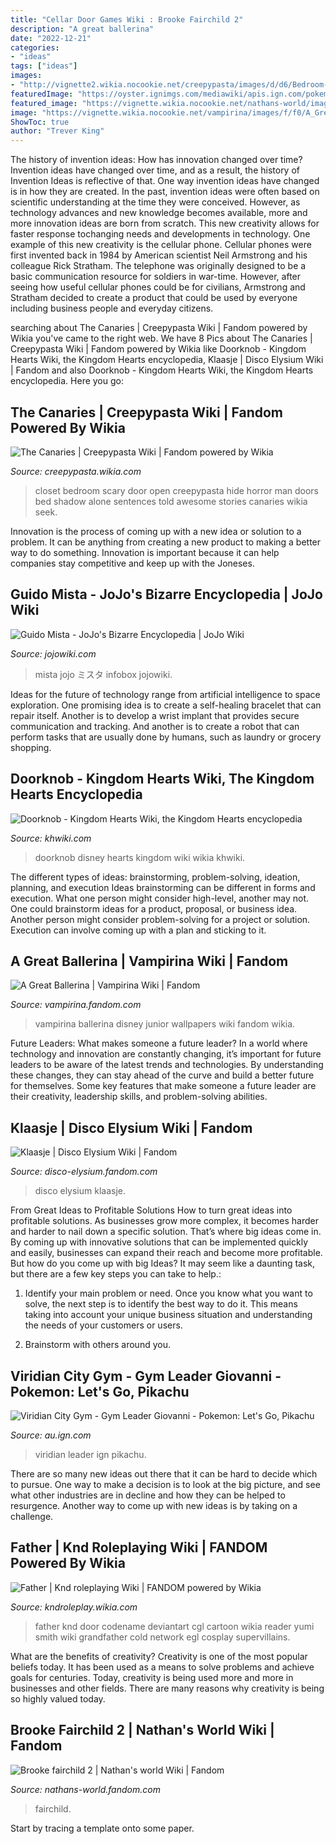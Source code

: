 ```yaml
---
title: "Cellar Door Games Wiki : Brooke Fairchild 2"
description: "A great ballerina"
date: "2022-12-21"
categories:
- "ideas"
tags: ["ideas"]
images:
- "http://vignette2.wikia.nocookie.net/creepypasta/images/d/d6/Bedroom-closet.jpg/revision/latest?cb=20140511210707"
featuredImage: "https://oyster.ignimgs.com/mediawiki/apis.ign.com/pokemon-lets-go-pikachu-eevee/4/4d/Screen_Shot_2018-12-01_at_12.19.29_AM.jpg"
featured_image: "https://vignette.wikia.nocookie.net/nathans-world/images/5/50/Brooke_fairchild_(bf)_low_blow_extensive-0/revision/latest?cb=20190728081920"
image: "https://vignette.wikia.nocookie.net/vampirina/images/f/f0/A_Great_Ballerina_Music_Video_Vampirina_Disney_Junior/revision/latest?cb=20180316224350"
ShowToc: true
author: "Trever King"
---
```



The history of invention ideas: How has innovation changed over time?
Invention ideas have changed over time, and as a result, the history of Invention Ideas is reflective of that. One way invention ideas have changed is in how they are created.  In the past, invention ideas were often based on scientific understanding at the time they were conceived. However, as technology advances and new knowledge becomes available, more and more innovation ideas are born from scratch. This new creativity allows for faster response tochanging needs and developments in technology.
One example of this new creativity is the cellular phone. Cellular phones were first invented back in 1984 by American scientist Neil Armstrong and his colleague Rick Stratham. The telephone was originally designed to be a basic communication resource for soldiers in war-time. However, after seeing how useful cellular phones could be for civilians, Armstrong and Stratham decided to create a product that could be used by everyone including business people and everyday citizens.

	

		
searching about The Canaries | Creepypasta Wiki | Fandom powered by Wikia you've came to the right web. We have 8 Pics about The Canaries | Creepypasta Wiki | Fandom powered by Wikia like Doorknob - Kingdom Hearts Wiki, the Kingdom Hearts encyclopedia, Klaasje | Disco Elysium Wiki | Fandom and also Doorknob - Kingdom Hearts Wiki, the Kingdom Hearts encyclopedia. Here you go:
		
    
## The Canaries | Creepypasta Wiki | Fandom Powered By Wikia

<img loading=lazy src="http://vignette2.wikia.nocookie.net/creepypasta/images/d/d6/Bedroom-closet.jpg/revision/latest?cb=20140511210707" onerror="this.onerror=null;this.src='https://tse4.mm.bing.net/th?id=OIP.kP2Nu6U3-0TJnGaHb-6kyAHaFj&amp;pid=15.1';" alt="The Canaries | Creepypasta Wiki | Fandom powered by Wikia">

_Source: creepypasta.wikia.com_

>closet bedroom scary door open creepypasta hide horror man doors bed shadow alone sentences told awesome stories canaries wikia seek. 

	

Innovation is the process of coming up with a new idea or solution to a problem. It can be anything from creating a new product to making a better way to do something. Innovation is important because it can help companies stay competitive and keep up with the Joneses.

    
## Guido Mista - JoJo&#039;s Bizarre Encyclopedia | JoJo Wiki

<img loading=lazy src="https://static.jojowiki.com/images/thumb/c/c6/latest/20201214202116/Guido_Mista_Infobox_Anime.png/800px-Guido_Mista_Infobox_Anime.png" onerror="this.onerror=null;this.src='https://tse1.mm.bing.net/th?id=OIP.mcayP3COVVB5lbgBZKRNvgHaLf&amp;pid=15.1';" alt="Guido Mista - JoJo&#039;s Bizarre Encyclopedia | JoJo Wiki">

_Source: jojowiki.com_

>mista jojo ミスタ infobox jojowiki. 

	

Ideas for the future of technology range from artificial intelligence to space exploration. One promising idea is to create a self-healing bracelet that can repair itself. Another is to develop a wrist implant that provides secure communication and tracking. And another is to create a robot that can perform tasks that are usually done by humans, such as laundry or grocery shopping.

    
## Doorknob - Kingdom Hearts Wiki, The Kingdom Hearts Encyclopedia

<img loading=lazy src="http://www.khwiki.com/images/thumb/a/a0/Doorknob_KHREC.png/170px-Doorknob_KHREC.png" onerror="this.onerror=null;this.src='https://tse4.mm.bing.net/th?id=OIP.hrCmP4KQ2-NUZ0J5Qn_q8gAAAA&amp;pid=15.1';" alt="Doorknob - Kingdom Hearts Wiki, the Kingdom Hearts encyclopedia">

_Source: khwiki.com_

>doorknob disney hearts kingdom wiki wikia khwiki. 

	

The different types of ideas: brainstorming, problem-solving, ideation, planning, and execution
Ideas brainstorming can be different in forms and execution. What one person might consider high-level, another may not. One could brainstorm ideas for a product, proposal, or business idea. Another person might consider problem-solving for a project or solution. Execution can involve coming up with a plan and sticking to it.

    
## A Great Ballerina | Vampirina Wiki | Fandom

<img loading=lazy src="https://vignette.wikia.nocookie.net/vampirina/images/f/f0/A_Great_Ballerina_Music_Video_Vampirina_Disney_Junior/revision/latest?cb=20180316224350" onerror="this.onerror=null;this.src='https://tse3.mm.bing.net/th?id=OIP.yZVg6qOrqa6ZS7lLTA7aKQHaEJ&amp;pid=15.1';" alt="A Great Ballerina | Vampirina Wiki | Fandom">

_Source: vampirina.fandom.com_

>vampirina ballerina disney junior wallpapers wiki fandom wikia. 

	

Future Leaders: What makes someone a future leader?
In a world where technology and innovation are constantly changing, it’s important for future leaders to be aware of the latest trends and technologies. By understanding these changes, they can stay ahead of the curve and build a better future for themselves. Some key features that make someone a future leader are their creativity, leadership skills, and problem-solving abilities.

    
## Klaasje | Disco Elysium Wiki | Fandom

<img loading=lazy src="https://vignette.wikia.nocookie.net/disco-elysium/images/c/c4/Klaasje.jpg/revision/latest/scale-to-width-down/2000?cb=20191217190745" onerror="this.onerror=null;this.src='https://tse3.mm.bing.net/th?id=OIP.093L-dI4voVUpuyNmDcAGAHaKR&amp;pid=15.1';" alt="Klaasje | Disco Elysium Wiki | Fandom">

_Source: disco-elysium.fandom.com_

>disco elysium klaasje. 

	

From Great Ideas to Profitable Solutions
How to turn great ideas into profitable solutions. As businesses grow more complex, it becomes harder and harder to nail down a specific solution. That’s where big ideas come in. By coming up with innovative solutions that can be implemented quickly and easily, businesses can expand their reach and become more profitable.
But how do you come up with big Ideas? It may seem like a daunting task, but there are a few key steps you can take to help.:

1) Identify your main problem or need. Once you know what you want to solve, the next step is to identify the best way to do it. This means taking into account your unique business situation and understanding the needs of your customers or users.

2) Brainstorm with others around you.

    
## Viridian City Gym - Gym Leader Giovanni - Pokemon: Let&#039;s Go, Pikachu

<img loading=lazy src="https://oyster.ignimgs.com/mediawiki/apis.ign.com/pokemon-lets-go-pikachu-eevee/4/4d/Screen_Shot_2018-12-01_at_12.19.29_AM.jpg" onerror="this.onerror=null;this.src='https://tse1.mm.bing.net/th?id=OIP.tIeFPAcIv-sLDnVhPfSU2AHaEK&amp;pid=15.1';" alt="Viridian City Gym - Gym Leader Giovanni - Pokemon: Let&#039;s Go, Pikachu">

_Source: au.ign.com_

>viridian leader ign pikachu. 

	

There are so many new ideas out there that it can be hard to decide which to pursue. One way to make a decision is to look at the big picture, and see what other industries are in decline and how they can be helped to resurgence. Another way to come up with new ideas is by taking on a challenge.

    
## Father | Knd Roleplaying Wiki | FANDOM Powered By Wikia

<img loading=lazy src="https://vignette.wikia.nocookie.net/kndroleplay/images/b/b9/Father_.jpg/revision/latest?cb=20110804150538" onerror="this.onerror=null;this.src='https://tse2.mm.bing.net/th?id=OIP._VZ3oVfn_bh3wOHqNK8PCAHaFj&amp;pid=15.1';" alt="Father | Knd roleplaying Wiki | FANDOM powered by Wikia">

_Source: kndroleplay.wikia.com_

>father knd door codename deviantart cgl cartoon wikia reader yumi smith wiki grandfather cold network egl cosplay supervillains. 

	

What are the benefits of creativity?
Creativity is one of the most popular beliefs today. It has been used as a means to solve problems and achieve goals for centuries. Today, creativity is being used more and more in businesses and other fields. There are many reasons why creativity is being so highly valued today.

    
## Brooke Fairchild 2 | Nathan&#039;s World Wiki | Fandom

<img loading=lazy src="https://vignette.wikia.nocookie.net/nathans-world/images/5/50/Brooke_fairchild_(bf)_low_blow_extensive-0/revision/latest?cb=20190728081920" onerror="this.onerror=null;this.src='https://tse2.mm.bing.net/th?id=OIP.I_mtf3gMTuJyya5LCyuL1QHaEJ&amp;pid=15.1';" alt="Brooke fairchild 2 | Nathan&#039;s world Wiki | Fandom">

_Source: nathans-world.fandom.com_

>fairchild. 

	

Start by tracing a template onto some paper.


